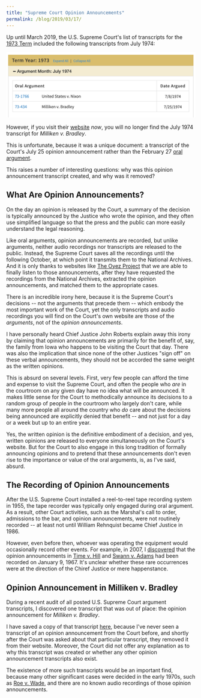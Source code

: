 ```yaml
---
title: "Supreme Court Opinion Announcements"
permalink: /blog/2019/03/17/
---
```


Up until March 2019, the U.S. Supreme Court's list of transcripts for the
[1973 Term](https://www.supremecourt.gov/oral_arguments/archived_transcripts/1973)
included the following transcripts from July 1974:

[![Supreme Court Transcripts - October 1973 Term](/assets/images/scotus/SCOTUS_October_Term_1973_July_1974.png)](https://www.supremecourt.gov/oral_arguments/archived_transcripts/1973)

However, if you visit their [website](https://www.supremecourt.gov/oral_arguments/archived_transcripts/1973) *now*,
you will no longer find the July 1974 transcript for *Milliken v. Bradley*.

This is unfortunate, because it was a unique document: a transcript of the Court's July 25 opinion
announcement rather than the February 27 [oral argument](https://www.supremecourt.gov/pdfs/transcripts/1973/73-434_73-435_73-436_02-27-1974.pdf).

This raises a number of interesting questions: why was this opinion announcement transcript created,
and why was it removed?

## What Are Opinion Announcements?

On the day an opinion is released by the Court, a summary of the decision is typically
announced by the Justice who wrote the opinion, and they often use simplified language so
that the press and the public can more easily understand the legal reasoning.

Like oral arguments, opinion announcements are recorded, but unlike arguments, neither
audio recordings nor transcripts are released to the public.  Instead, the Supreme Court
saves all the recordings until the following October, at which point it transmits them
to the National Archives.  And it is only thanks to websites like [The Oyez Project](https://www.oyez.org)
that we are able to finally listen to those announcements, after they have requested the
recordings from the National Archives, extracted the opinion announcements, and matched
them to the appropriate cases.

There is an incredible irony here, because it is the Supreme Court's decisions -- not the
arguments that precede them -- which embody the most important work of the Court, yet the
only transcripts and audio recordings you will find on the Court's own website are those
of the *arguments*, not of the *opinion announcements*.

I have personally heard Chief Justice John Roberts explain away this irony by claiming that
opinion announcements are primarily for the benefit of, say, the family from Iowa who happens
to be visiting the Court that day.  There was also the implication that since none of the other
Justices "sign off" on these verbal announcements, they should not be accorded the same weight
as the written opinions.

This is absurd on several levels.  First, very few people can afford the time and expense to
visit the Supreme Court, and often the people who *are* in the courtroom on any given day have
no idea what will be announced.  It makes little sense for the Court to methodically announce
its decisions to a random group of people in the courtroom who largely don't care, while many
more people all around the country who *do* care about the decisions being announced are explicitly
denied that benefit -- and not just for a day or a week but up to an entire year.

Yes, the written opinion is the definitive embodiment of a decision, and yes, written opinions
are released to everyone simultaneously on the Court's website.  But for the Court to also engage
in this long tradition of formally announcing opinions and to pretend that these announcements
don't even rise to the importance or value of the oral arguments, is, as I've said, absurd.

## The Recording of Opinion Announcements

After the U.S. Supreme Court installed a reel-to-reel tape recording system in 1955, the tape
recorder was typically only engaged during oral argument.  As a result, other Court activities,
such as the Marshal's call to order, admissions to the bar, and opinion announcements, were not
routinely recorded -- at least not until William Rehnquist became Chief Justice in 1986.

However, even before then, whoever was operating the equipment would occasionally record other
events.  For example, in 2007, I [discovered](/blog/2019/03/01/) that the opinion announcements in
[Time v. Hill](https://www.oyez.org/cases/1965/22) and [Swann v. Adams](https://www.oyez.org/cases/1966/136)
had been recorded on January 9, 1967.  It's unclear whether these rare occurrences were at the direction
of the Chiref Justice or mere happenstance.

## Opinion Announcement in Milliken v. Bradley

During a recent audit of all posted U.S. Supreme Court argument transcripts, I discovered one
transcript that was out of place: the opinion announcement for *Milliken v. Bradley*.

I have saved a copy of that transcript [here](/sources/scotus/transcripts/opinions/1973/73-434_1974-07-25.pdf),
because I've never seen a transcript of an opinion announcement from the Court before, and shortly after the Court
was asked about that particular transcript, they removed it from their website.  Moreover, the Court did not offer
any explanation as to why this transcript was created or whether any other opinion announcement transcripts also
exist.

The existence of more such transcripts would be an important find, because many other significant cases were
decided in the early 1970s, such as [Roe v. Wade](https://www.oyez.org/cases/1971/70-18), and there are no known
audio recordings of those opinion announcements.
